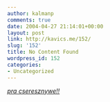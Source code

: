 ```yaml
---
author: kalmanp
comments: true
date: 2004-04-27 21:14:01+00:00
layout: post
link: http://kavics.me/152/
slug: '152'
title: No Content Found
wordpress_id: 152
categories:
- Uncategorized
---
```


_[pra cseresznywe!!](http://www.tatu.hu/)_
